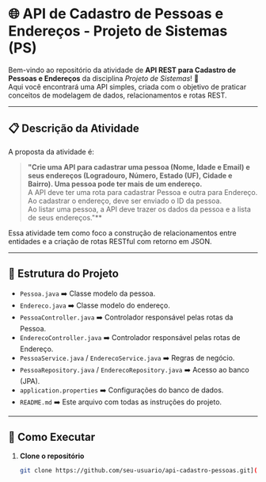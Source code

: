 # 🌐 API de Cadastro de Pessoas e Endereços - Projeto de Sistemas (PS)

Bem-vindo ao repositório da atividade de **API REST para Cadastro de Pessoas e Endereços** da disciplina *Projeto de Sistemas*! 🚀  
Aqui você encontrará uma API simples, criada com o objetivo de praticar conceitos de modelagem de dados, relacionamentos e rotas REST.

---

## 📋 Descrição da Atividade

A proposta da atividade é:  

> **"Crie uma API para cadastrar uma pessoa (Nome, Idade e Email) e seus endereços (Logradouro, Número, Estado (UF), Cidade e Bairro). Uma pessoa pode ter mais de um endereço.**  
> A API deve ter uma rota para cadastrar Pessoa e outra para Endereço.  
> Ao cadastrar o endereço, deve ser enviado o ID da pessoa.  
> Ao listar uma pessoa, a API deve trazer os dados da pessoa e a lista de seus endereços."**

Essa atividade tem como foco a construção de relacionamentos entre entidades e a criação de rotas RESTful com retorno em JSON.

---

## 🧱 Estrutura do Projeto

- `Pessoa.java` ➡️ Classe modelo da pessoa.
- `Endereco.java` ➡️ Classe modelo do endereço.
- `PessoaController.java` ➡️ Controlador responsável pelas rotas da Pessoa.
- `EnderecoController.java` ➡️ Controlador responsável pelas rotas de Endereço.
- `PessoaService.java` / `EnderecoService.java` ➡️ Regras de negócio.
- `PessoaRepository.java` / `EnderecoRepository.java` ➡️ Acesso ao banco (JPA).
- `application.properties` ➡️ Configurações do banco de dados.
- `README.md` ➡️ Este arquivo com todas as instruções do projeto.

---

## 🚀 Como Executar

1. **Clone o repositório**  
   ```bash
   git clone https://github.com/seu-usuario/api-cadastro-pessoas.git](https://github.com/zerolevi9/Atividades-de-Projetos-de-Sistemas.git
